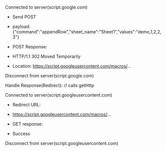 Connected to server(script.google.com)

- Send POST 
- payload: {"command":"appendRow","sheet_name":"Sheet1","values":"demo,1,2,2,3"}

- POST Response:
- HTTP/1.1 302 Moved Temporarily
- Location: https://script.googleusercontent.com/macros/...

Disconnect from server(script.google.com)

Handle Response(Redirect): // calls getHttp

Connected to server(script.googleusercontent.com)

- Redirect URL:
- https://script.googleusercontent.com/macros/...

- GET response:
- Success

Disconnect from server(script.googleusercontent.com)

